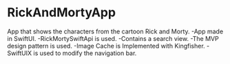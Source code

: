 # RickAndMortyApp
App that shows the characters from the cartoon Rick and Morty.
-App made in SwiftUI.
-RickMortySwiftApi is used.
-Contains a search view.
-The MVP design pattern is used.
-Image Cache is Implemented with Kingfisher.
-SwiftUIX is used to modify the navigation bar.
